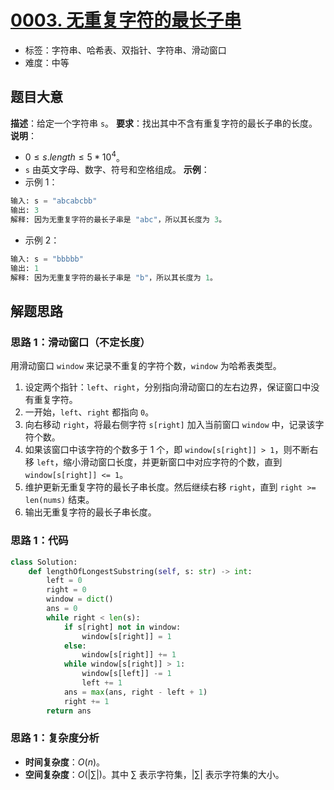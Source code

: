 # [0003. 无重复字符的最长子串](https://leetcode.cn/problems/longest-substring-without-repeating-characters/)
- 标签：字符串、哈希表、双指针、字符串、滑动窗口
- 难度：中等
## 题目大意
**描述**：给定一个字符串 `s`。
**要求**：找出其中不含有重复字符的最长子串的长度。
**说明**：
- $0 \le s.length \le 5 * 10^4$。
- `s` 由英文字母、数字、符号和空格组成。
**示例**：
- 示例 1：
```python
输入: s = "abcabcbb"
输出: 3 
解释: 因为无重复字符的最长子串是 "abc"，所以其长度为 3。
```
- 示例 2：
```python
输入: s = "bbbbb"
输出: 1
解释: 因为无重复字符的最长子串是 "b"，所以其长度为 1。
```
## 解题思路
### 思路 1：滑动窗口（不定长度）
用滑动窗口 `window` 来记录不重复的字符个数，`window` 为哈希表类型。
1. 设定两个指针：`left`、`right`，分别指向滑动窗口的左右边界，保证窗口中没有重复字符。
2. 一开始，`left`、`right` 都指向 `0`。
3. 向右移动 `right`，将最右侧字符 `s[right]` 加入当前窗口 `window` 中，记录该字符个数。
4. 如果该窗口中该字符的个数多于 1 个，即 `window[s[right]] > 1`，则不断右移 `left`，缩小滑动窗口长度，并更新窗口中对应字符的个数，直到 `window[s[right]] <= 1`。
5. 维护更新无重复字符的最长子串长度。然后继续右移 `right`，直到 `right >= len(nums)` 结束。
6. 输出无重复字符的最长子串长度。
### 思路 1：代码
```python
class Solution:
    def lengthOfLongestSubstring(self, s: str) -> int:
        left = 0
        right = 0
        window = dict()
        ans = 0
        while right < len(s):
            if s[right] not in window:
                window[s[right]] = 1
            else:
                window[s[right]] += 1
            while window[s[right]] > 1:
                window[s[left]] -= 1
                left += 1
            ans = max(ans, right - left + 1)
            right += 1
        return ans
```
### 思路 1：复杂度分析
- **时间复杂度**：$O(n)$。
- **空间复杂度**：$O(| \sum |)$。其中 $\sum$ 表示字符集，$| \sum |$ 表示字符集的大小。
